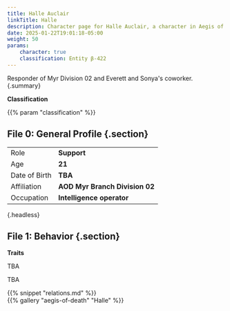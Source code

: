 ```yaml
---
title: Halle Auclair
linkTitle: Halle
description: Character page for Halle Auclair, a character in Aegis of Death.
date: 2025-01-22T19:01:18-05:00
weight: 50
params:
    character: true
    classification: Entity β-422
---
```


Responder of Myr Division 02 and Everett and Sonya's coworker.
{.summary}

<!--more-->

<section class="info">

**Classification**

{{% param "classification" %}}

## File 0: General Profile {.section}

|               |                          |
| ------------- | ------------------------ |
| Role          | **Support**       |
| Age           | **21**                   |
| Date of Birth | **TBA**        |
| Affiliation   | **AOD Myr Branch Division 02** |
| Occupation    | **Intelligence operator**            |
{.headless}

</section>
<section class="personality">

## File 1: Behavior {.section}

**Traits**

TBA

</section>
<section class="history">

TBA

</section>
<section class="relations">
{{% snippet "relations.md" %}}
</section>
<section class="gallery">
{{% gallery "aegis-of-death" "Halle" %}}
</section>
<section class="extra">

</section>
